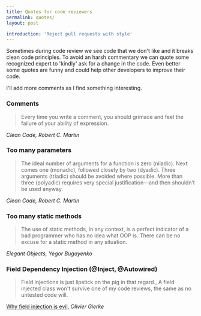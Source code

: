 ```yaml
---
title: Quotes for code reviewers
permalink: quotes/
layout: post

introduction: 'Reject pull requests with style'
---
```

Sometimes during code review we see code that we don't like and it breaks clean code principles. To avoid an harsh commentary we can quote some recognized expert to 'kindly' ask for a change in the code. Even better some quotes are funny and could help other developers to improve their code.

I'll add more comments as I find something interesting.

### Comments
> Every time you write a comment, you should grimace and feel the failure of your ability of expression.

_Clean Code, Robert C. Martin_

### Too many parameters

> The ideal number of arguments for a function is zero (niladic). Next comes one (monadic), followed closely by two (dyadic). Three arguments (triadic) should be avoided where possible. More than three (polyadic) requires very special justification—and then shouldn’t be used anyway.

_Clean Code, Robert C. Martin_

### Too many static methods

> The use of static methods, in any context, is a perfect indicator of a bad programmer who has no idea what OOP is. There can be no excuse for a static method in any situation.

_Elegant Objects, Yegor Bugayenko_

### Field Dependency Injection (@Inject, @Autowired)
> Field injections is just lipstick on the pig in that regard.,
  A field injected class won't survive one of my code reviews, the same as no untested code will.
  
  [Why field injection is evil](https://olivergierke.de/2013/11/why-field-injection-is-evil/), _Olivier Gierke_
